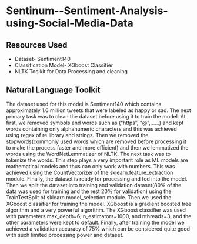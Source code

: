 # Sentinum--Sentiment-Analysis-using-Social-Media-Data

## Resources Used

 - Dataset- Sentiment140
 - Classification Model- XGboost Classifier
 - NLTK Toolkit for Data Processing and cleaning

## Natural Language Toolkit

The dataset used for this model is Sentiment140 which contains approximately 1.6 million tweets that were labeled as happy or sad. The next primary task was to clean the dataset before using it to train the model. At first, we removed symbols and words such as (“https”, “@”,......) and kept words containing only alphanumeric characters and this was achieved using regex of re library and strings. Then we removed the stopwords(commonly used words which are removed before processing it to make the process faster and more efficient) and then we lemmatized the words using the WordNetLemmatizer of NLTK. The next task was to tokenize the words. This step plays a very important role as ML models are mathematical models and thus can only work with numbers. This was achieved using the CountVectorizer of the sklearn.feature_extraction module. Finally, the dataset is ready for processing and fed into the model. Then we split the dataset into training and validation dataset(80% of the data was used for training and the rest 20% for validation) using the TrainTestSplit of sklearn.model_selection module. Then we used the XGboost classifier for training the model. XGboost is a gradient boosted tree algorithm and a very powerful algorithm. The XGboost classifier was used with parameters max_depth=6, n_estimators=1000, and nthreads=3, and the other parameters were kept to default. Finally, after training the model we achieved a validation accuracy of 75% which can be considered quite good with such limited processing power and dataset.

